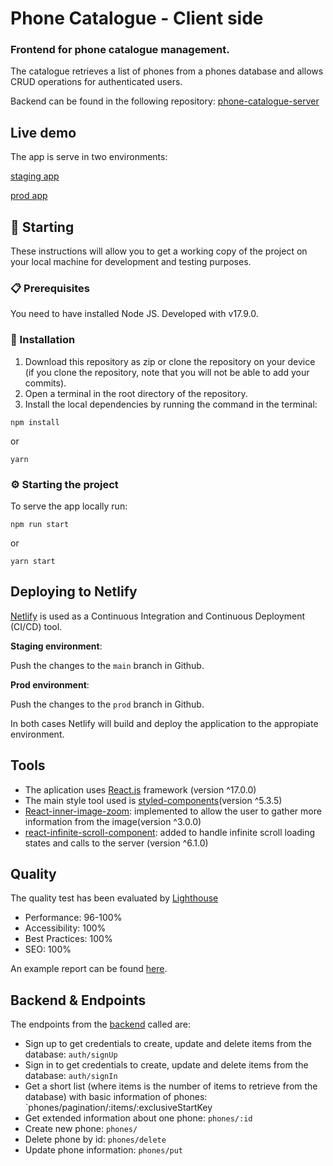 # Phone Catalogue - Client side

### Frontend for phone catalogue management.

The catalogue retrieves a list of phones from a phones database and allows CRUD operations for authenticated users.

Backend can be found in the following repository: [phone-catalogue-server](https://github.com/crisouteda/phone-catalogue-server)

## Live demo

The app is serve in two environments:

[staging app](https://phone-catalogue-app-staging.netlify.app)

[prod app](https://phone-catalogue-app.netlify.app/)

## 🚀 Starting

These instructions will allow you to get a working copy of the project on your local machine for development and testing purposes.

### 📋 Prerequisites

You need to have installed Node JS. Developed with v17.9.0.

### 🔧 Installation

1. Download this repository as zip or clone the repository on your device (if you clone the repository, note that you will not be able to add your commits).
2. Open a terminal in the root directory of the repository.
3. Install the local dependencies by running the command in the terminal:

```
npm install
```

or

```
yarn
```

### ⚙️ Starting the project

To serve the app locally run:

```
npm run start
```

or

```
yarn start
```

## Deploying to Netlify

[Netlify](https://www.netlify.com/) is used as a Continuous Integration and Continuous Deployment (CI/CD) tool.

**Staging environment**:

Push the changes to the `main` branch in Github.

**Prod environment**:

Push the changes to the `prod` branch in Github.

In both cases Netlify will build and deploy the application to the appropiate environment.

## Tools

- The aplication uses [React.js](https://reactjs.org/) framework (version ^17.0.0)
- The main style tool used is [styled-components](https://styled-components.com/)(version ^5.3.5)
- [React-inner-image-zoom](https://github.com/laurenashpole/react-inner-image-zoom): implemented to allow the user to gather more information from the image(version ^3.0.0)
- [react-infinite-scroll-component](https://github.com/ankeetmaini/react-infinite-scroll-component): added to handle infinite scroll loading states and calls to the server (version ^6.1.0)

## Quality

The quality test has been evaluated by [Lighthouse](https://developers.google.com/web/tools/lighthouse)

- Performance: 96-100%
- Accessibility: 100%
- Best Practices: 100%
- SEO: 100%

An example report can be found [here](https://phone-catalogue-app.netlify.app//lighthouse.html).

## Backend & Endpoints

The endpoints from the [backend](https://github.com/crisouteda/phone-catalogue-server) called are:

- Sign up to get credentials to create, update and delete items from the database: `auth/signUp`
- Sign in to get credentials to create, update and delete items from the database: `auth/signIn`
- Get a short list (where items is the number of items to retrieve from the database) with basic information of phones: `phones/pagination/:items/:exclusiveStartKey
- Get extended information about one phone: `phones/:id`
- Create new phone: `phones/`
- Delete phone by id: `phones/delete`
- Update phone information: `phones/put`
